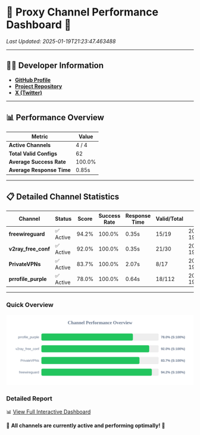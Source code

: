 # 🌟 Proxy Channel Performance Dashboard 🌟

_Last Updated: 2025-01-19T21:23:47.463488_

---

## 👩‍💻 Developer Information

- **[GitHub Profile](https://github.com/4n0nymou3)**  
- **[Project Repository](https://github.com/4n0nymou3/multi-proxy-config-fetcher)**  
- **[X (Twitter)](https://x.com/4n0nymou3)**  

---

## 📊 Performance Overview

| Metric                | Value       |
|-----------------------|-------------|
| **Active Channels**   | 4 / 4       |
| **Total Valid Configs** | 62          |
| **Average Success Rate** | 100.0%      |
| **Average Response Time** | 0.85s       |

---

## 📋 Detailed Channel Statistics

| Channel          | Status     | Score  | Success Rate | Response Time | Valid/Total | Last Success               |
|------------------|------------|--------|--------------|---------------|-------------|----------------------------|
| **freewireguard**  | ✅ Active  | 94.2%  | 100.0% | 0.35s         | 15/19       | 2025-01-19T21:23:47.461826 |
| **v2ray_free_conf**  | ✅ Active  | 92.0%  | 100.0% | 0.35s         | 21/30       | 2025-01-19T21:23:44.975868 |
| **PrivateVPNs**  | ✅ Active  | 83.7%  | 100.0% | 2.07s         | 8/17       | 2025-01-19T21:23:47.082092 |
| **prrofile_purple**  | ✅ Active  | 78.0%  | 100.0% | 0.64s         | 18/112       | 2025-01-19T21:23:44.562713 |

---

### Quick Overview
<div align="center">
  <a href="https://raw.githubusercontent.com/nullluser/NullRepo/refs/heads/main/assets/channel_stats_chart.svg">
    <img src="https://raw.githubusercontent.com/nullluser/NullRepo/refs/heads/main/assets/channel_stats_chart.svg" alt="Source Performance Statistics" width="800">
  </a>
</div>

### Detailed Report
📊 [View Full Interactive Dashboard](https://htmlpreview.github.io/?https://github.com/nullluser/NullRepo/blob/main/assets/performance_report.html)

🎉 **All channels are currently active and performing optimally!** 🎉
